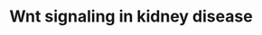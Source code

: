 ---
annotations:
- id: PW:0000008
  parent: signaling pathway
  type: Pathway Ontology
  value: Wnt signaling pathway
- id: PW:0000200
  parent: signaling pathway
  type: Pathway Ontology
  value: Wnt signaling, the planar cell polarity pathway
- id: DOID:557
  type: Disease Ontology
  value: kidney disease
authors:
- AARandCo
- Mkutmon
- AlexanderPico
- Khanspers
- MaintBot
- AgustinGV
- Eweitz
description: This pathway is modeled after Figure 5 of the article "Glomerulocystic
  kidney disease" (Bissler, et al. 2010). The gene product Wnt signals two different
  paths titled canonical and non-canonical. The non-canonical path is mediated by
  the membrane bound protein Disheveled (Dvl) which then controls the planar cell
  Polarity. The canonical path on the other hand is mediated by the cytoplasmic protein
  Disheveled (Dvl) and then is effected through b-catenin transcription. The complex
  of Nphp2 and Nphp3 seem to help facilitate the process by controlling the Wnt signaling.  Bergmann,
  et al. (2008) showed that Nphp3 deficiency in Xenopus resulted to planar cell polarity
  defects.
last-edited: 2021-06-02
organisms:
- Mus musculus
redirect_from:
- /index.php/Pathway:WP3857
- /instance/WP3857
- /instance/WP3857_rr118851
revision: r118851
schema-jsonld:
- '@context': https://schema.org/
  '@id': https://wikipathways.github.io/pathways/WP3857.html
  '@type': Dataset
  creator:
    '@type': Organization
    name: WikiPathways
  description: This pathway is modeled after Figure 5 of the article "Glomerulocystic
    kidney disease" (Bissler, et al. 2010). The gene product Wnt signals two different
    paths titled canonical and non-canonical. The non-canonical path is mediated by
    the membrane bound protein Disheveled (Dvl) which then controls the planar cell
    Polarity. The canonical path on the other hand is mediated by the cytoplasmic
    protein Disheveled (Dvl) and then is effected through b-catenin transcription.
    The complex of Nphp2 and Nphp3 seem to help facilitate the process by controlling
    the Wnt signaling.  Bergmann, et al. (2008) showed that Nphp3 deficiency in Xenopus
    resulted to planar cell polarity defects.
  keywords:
  - APC
  - Axin
  - Btrc
  - Calcium
  - CsnK1a1
  - Dvl1
  - Dvl2
  - Dvl3
  - Fzd1
  - Fzd2
  - Fzd3
  - Fzd4
  - Fzd5
  - Fzd6
  - Fzd7
  - Fzd8
  - Fzd9
  - Gsk3B
  - Kitl
  - Lrp5
  - Lrp6
  - Mapk10
  - Mapk8
  - Mapk9
  - Nphp2
  - Nphp3
  - Rhoa
  - Wnt1
  - Wnt10a
  - Wnt10b
  - Wnt11
  - Wnt16
  - Wnt2
  - Wnt2b
  - Wnt3
  - Wnt3a
  - Wnt4
  - Wnt5a
  - Wnt5b
  - Wnt6
  - Wnt7a
  - Wnt7b
  - Wnt9b
  - beta-catenin
  license: CC0
  name: Wnt signaling in kidney disease
seo: CreativeWork
title: Wnt signaling in kidney disease
wpid: WP3857
---